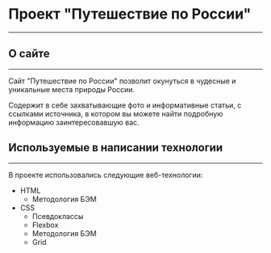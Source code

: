 # Проект "Путешествие по России"
___


## О сайте
___

Сайт "Путешествие по России" позволит окунуться в чудесные и уникальные места природы России.

Содержит в себе захватывающие фото и информативные статьи, с ссылками источника, в котором вы можете найти подробную информацию заинтересовавшую вас.

## Используемые в написании технологии
___
В проекте использовались следующие веб-технологии:
  * HTML
    * Методология БЭМ
  * CSS
    * Псевдоклассы
    * Flexbox
    * Методология БЭМ
    * Grid
